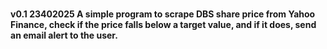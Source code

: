 ### 
#### v0.1 23402025 A simple program to scrape DBS share price from Yahoo Finance, check if the price falls below a target value, and if it does, send an email alert to the user.


